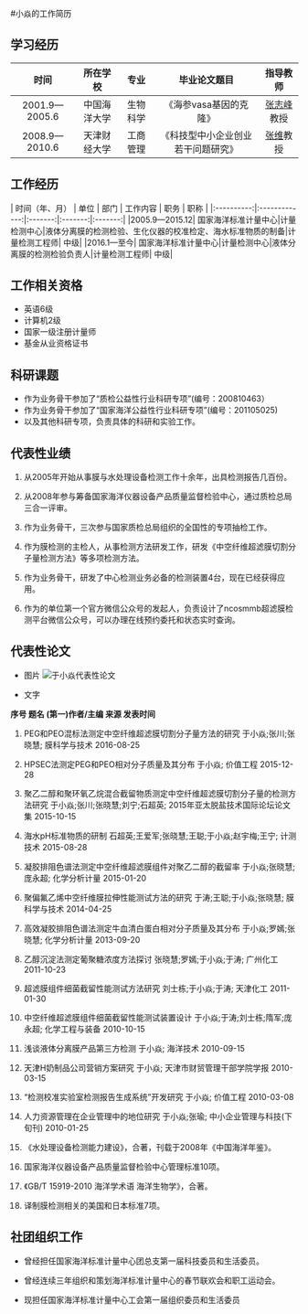 #小焱的工作简历

## 学习经历

| 时间 | 所在学校 | 专业 | 毕业论文题目 | 指导教师 |
|:----------:|:-------------:|:-------:|:-------:|:-------:|
|2001.9—2005.6| 中国海洋大学| 生物科学| 《海参vasa基因的克隆》|[张志峰](http://baike.baidu.com/link?url=I6ikBwL6-kYNBPkxPrtJcdL1Tz2l6MosxMtVsQR16xmux66LkrfNTqjJIcfjnQxMayfLnR929kUEquuWRHK5p9kqNIYgAD6SYRDq6KbZQ9G7dEnQ9GMHHtLWFpwzAOI2)教授|
|2008.9—2010.6| 天津财经大学| 工商管理| 《科技型中小企业创业若干问题研究》|[张维](http://baike.baidu.com/item/张维/6647047?fr=aladdin)教授|

## 工作经历
| 时间（年、月） | 单位 | 部门 | 工作内容 | 职务 | 职称 |
|:----------:|:-------------:|:-------:|:-------:|:-------:|
|2005.9—2015.12| 国家海洋标准计量中心|计量检测中心|液体分离膜的检测检验、生化仪器的校准检定、海水标准物质的制备|计量检测工程师| 中级|
|2016.1—至今| 国家海洋标准计量中心|计量检测中心|液体分离膜的检测检验负责人|计量检测工程师| 中级|

## 工作相关资格

- 英语6级
- 计算机2级
- 国家一级注册计量师
- 基金从业资格证书

## 科研课题

- 作为业务骨干参加了“质检公益性行业科研专项”(编号：200810463）
- 作为业务骨干参加了“国家海洋公益性行业科研专项”(编号：201105025)
- 以及其他科研专项，负责具体的科研和实验工作。

## 代表性业绩

1. 从2005年开始从事膜与水处理设备检测工作十余年，出具检测报告几百份。
 
2. 从2008年参与筹备国家海洋仪器设备产品质量监督检验中心，通过质检总局三合一评审。
3. 作为业务骨干，三次参与国家质检总局组织的全国性的专项抽检工作。

4. 作为膜检测的主检人，从事检测方法研发工作，研发《中空纤维超滤膜切割分子量检测方法》等多项检测方法。

5. 作为业务骨干，研发了中心检测业务必备的检测装置4台，现在已经获得应用。

6. 作为的单位第一个官方微信公众号的发起人，负责设计了ncosmmb超滤膜检测平台微信公众号，可以办理在线预约委托和状态实时查询。 

## 代表性论文 
- 图片
![于小焱代表性论文](http://upload-images.jianshu.io/upload_images/3785456-428cb69b927054e0.png?imageMogr2/auto-orient/strip%7CimageView2/2/w/1240)

- 文字

**序号	题名	(第一)作者/主编	来源	发表时间**

1.	PEG和PEO混标法测定中空纤维超滤膜切割分子量方法的研究	于小焱;张川;张晓慧;	膜科学与技术	2016-08-25

2.	HPSEC法测定PEG和PEO相对分子质量及其分布	于小焱;	价值工程	2015-12-28

3.	聚乙二醇和聚环氧乙烷混合截留物质测定中空纤维超滤膜切割分子量的检测方法研究	于小焱;张川;张晓慧;刘宁;石超英;	2015年亚太脱盐技术国际论坛论文集	2015-10-15

4.	海水pH标准物质的研制	石超英;王爱军;张晓慧;王聪;于小焱;赵宇梅;王宁;	计测技术	2015-08-28

5.	凝胶排阻色谱法测定中空纤维超滤膜组件对聚乙二醇的截留率	于小焱;张晓慧;庞永超;	化学分析计量	2015-01-20

6.	聚偏氟乙烯中空纤维膜拉伸性能测试方法的研究	于涛;王聪;于小焱;张晓慧;	膜科学与技术	2014-04-25

7.	高效凝胶排阻色谱法测定牛血清白蛋白相对分子质量及其分布	于小焱;罗嫣;张晓慧;	化学分析计量	2013-09-20

8.	乙醇沉淀法测定葡聚糖浓度方法探讨	张晓慧;罗嫣;于小焱;于涛;	广州化工	2011-10-23

9.	超滤膜组件细菌截留性能测试方法研究	刘士栋;于小焱;于涛;	天津化工	2011-01-30

10.	中空纤维超滤膜组件细菌截留性能测试装置设计	于小焱;于涛;刘士栋;隋军;庞永超;	化学工程与装备	2010-10-15

11.	浅谈液体分离膜产品第三方检测	于小焱;	海洋技术	2010-09-15

12.	天津H奶制品公司营销方案研究	于小焱;	天津市财贸管理干部学院学报	2010-03-15

13.	“检测校准实验室检测报告生成系统”开发研究	于小焱;	价值工程	2010-03-08

14.	人力资源管理在企业管理中的地位研究	于小焱;张瑜;	中小企业管理与科技(下旬刊)	2010-01-25

15.	《水处理设备检测能力建设》，合著，刊载于2008年《中国海洋年鉴》。

16.	国家海洋仪器设备产品质量监督检验中心管理标准10项。

17.	《GB/T 15919-2010 海洋学术语 海洋生物学》，合著。

18.	译制膜检测相关的美国和日本标准7项。


## 社团组织工作

- 曾经担任国家海洋标准计量中心团总支第一届科技委员和生活委员。

- 曾经连续三年组织和策划海洋标准计量中心的春节联欢会和职工运动会。

- 现担任国家海洋标准计量中心工会第一届组织委员和生活委员
